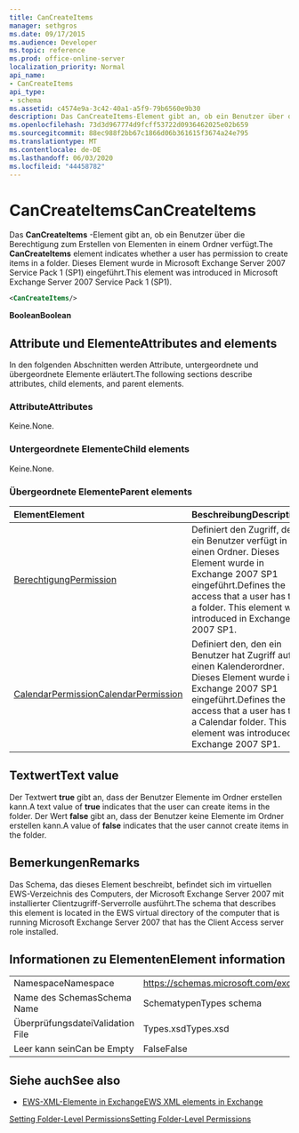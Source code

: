 ```yaml
---
title: CanCreateItems
manager: sethgros
ms.date: 09/17/2015
ms.audience: Developer
ms.topic: reference
ms.prod: office-online-server
localization_priority: Normal
api_name:
- CanCreateItems
api_type:
- schema
ms.assetid: c4574e9a-3c42-40a1-a5f9-79b6560e9b30
description: Das CanCreateItems-Element gibt an, ob ein Benutzer über die Berechtigung zum Erstellen von Elementen in einem Ordner verfügt. Dieses Element wurde in Microsoft Exchange Server 2007 Service Pack 1 (SP1) eingeführt.
ms.openlocfilehash: 73d3d967774d9fcff53722d0936462025e02b659
ms.sourcegitcommit: 88ec988f2bb67c1866d06b361615f3674a24e795
ms.translationtype: MT
ms.contentlocale: de-DE
ms.lasthandoff: 06/03/2020
ms.locfileid: "44458782"
---
```

# <a name="cancreateitems"></a><span data-ttu-id="5fb78-104">CanCreateItems</span><span class="sxs-lookup"><span data-stu-id="5fb78-104">CanCreateItems</span></span>

<span data-ttu-id="5fb78-105">Das **CanCreateItems** -Element gibt an, ob ein Benutzer über die Berechtigung zum Erstellen von Elementen in einem Ordner verfügt.</span><span class="sxs-lookup"><span data-stu-id="5fb78-105">The **CanCreateItems** element indicates whether a user has permission to create items in a folder.</span></span> <span data-ttu-id="5fb78-106">Dieses Element wurde in Microsoft Exchange Server 2007 Service Pack 1 (SP1) eingeführt.</span><span class="sxs-lookup"><span data-stu-id="5fb78-106">This element was introduced in Microsoft Exchange Server 2007 Service Pack 1 (SP1).</span></span> 
  
```xml
<CanCreateItems/>
```

 <span data-ttu-id="5fb78-107">**Boolean**</span><span class="sxs-lookup"><span data-stu-id="5fb78-107">**Boolean**</span></span>
## <a name="attributes-and-elements"></a><span data-ttu-id="5fb78-108">Attribute und Elemente</span><span class="sxs-lookup"><span data-stu-id="5fb78-108">Attributes and elements</span></span>

<span data-ttu-id="5fb78-109">In den folgenden Abschnitten werden Attribute, untergeordnete und übergeordnete Elemente erläutert.</span><span class="sxs-lookup"><span data-stu-id="5fb78-109">The following sections describe attributes, child elements, and parent elements.</span></span>
  
### <a name="attributes"></a><span data-ttu-id="5fb78-110">Attribute</span><span class="sxs-lookup"><span data-stu-id="5fb78-110">Attributes</span></span>

<span data-ttu-id="5fb78-111">Keine.</span><span class="sxs-lookup"><span data-stu-id="5fb78-111">None.</span></span>
  
### <a name="child-elements"></a><span data-ttu-id="5fb78-112">Untergeordnete Elemente</span><span class="sxs-lookup"><span data-stu-id="5fb78-112">Child elements</span></span>

<span data-ttu-id="5fb78-113">Keine.</span><span class="sxs-lookup"><span data-stu-id="5fb78-113">None.</span></span>
  
### <a name="parent-elements"></a><span data-ttu-id="5fb78-114">Übergeordnete Elemente</span><span class="sxs-lookup"><span data-stu-id="5fb78-114">Parent elements</span></span>

|<span data-ttu-id="5fb78-115">**Element**</span><span class="sxs-lookup"><span data-stu-id="5fb78-115">**Element**</span></span>|<span data-ttu-id="5fb78-116">**Beschreibung**</span><span class="sxs-lookup"><span data-stu-id="5fb78-116">**Description**</span></span>|
|:-----|:-----|
|[<span data-ttu-id="5fb78-117">Berechtigung</span><span class="sxs-lookup"><span data-stu-id="5fb78-117">Permission</span></span>](permission.md) <br/> |<span data-ttu-id="5fb78-p103">Definiert den Zugriff, den ein Benutzer verfügt in einen Ordner. Dieses Element wurde in Exchange 2007 SP1 eingeführt.</span><span class="sxs-lookup"><span data-stu-id="5fb78-p103">Defines the access that a user has to a folder. This element was introduced in Exchange 2007 SP1.</span></span>  <br/> |
|[<span data-ttu-id="5fb78-120">CalendarPermission</span><span class="sxs-lookup"><span data-stu-id="5fb78-120">CalendarPermission</span></span>](calendarpermission.md) <br/> |<span data-ttu-id="5fb78-p104">Definiert den, den ein Benutzer hat Zugriff auf einen Kalenderordner. Dieses Element wurde in Exchange 2007 SP1 eingeführt.</span><span class="sxs-lookup"><span data-stu-id="5fb78-p104">Defines the access that a user has to a Calendar folder. This element was introduced in Exchange 2007 SP1.</span></span>  <br/> |
   
## <a name="text-value"></a><span data-ttu-id="5fb78-123">Textwert</span><span class="sxs-lookup"><span data-stu-id="5fb78-123">Text value</span></span>

<span data-ttu-id="5fb78-124">Der Textwert **true** gibt an, dass der Benutzer Elemente im Ordner erstellen kann.</span><span class="sxs-lookup"><span data-stu-id="5fb78-124">A text value of **true** indicates that the user can create items in the folder.</span></span> <span data-ttu-id="5fb78-125">Der Wert **false** gibt an, dass der Benutzer keine Elemente im Ordner erstellen kann.</span><span class="sxs-lookup"><span data-stu-id="5fb78-125">A value of **false** indicates that the user cannot create items in the folder.</span></span> 
  
## <a name="remarks"></a><span data-ttu-id="5fb78-126">Bemerkungen</span><span class="sxs-lookup"><span data-stu-id="5fb78-126">Remarks</span></span>

<span data-ttu-id="5fb78-127">Das Schema, das dieses Element beschreibt, befindet sich im virtuellen EWS-Verzeichnis des Computers, der Microsoft Exchange Server 2007 mit installierter Clientzugriff-Serverrolle ausführt.</span><span class="sxs-lookup"><span data-stu-id="5fb78-127">The schema that describes this element is located in the EWS virtual directory of the computer that is running Microsoft Exchange Server 2007 that has the Client Access server role installed.</span></span>
  
## <a name="element-information"></a><span data-ttu-id="5fb78-128">Informationen zu Elementen</span><span class="sxs-lookup"><span data-stu-id="5fb78-128">Element information</span></span>

|||
|:-----|:-----|
|<span data-ttu-id="5fb78-129">Namespace</span><span class="sxs-lookup"><span data-stu-id="5fb78-129">Namespace</span></span>  <br/> |https://schemas.microsoft.com/exchange/services/2006/types  <br/> |
|<span data-ttu-id="5fb78-130">Name des Schemas</span><span class="sxs-lookup"><span data-stu-id="5fb78-130">Schema Name</span></span>  <br/> |<span data-ttu-id="5fb78-131">Schematypen</span><span class="sxs-lookup"><span data-stu-id="5fb78-131">Types schema</span></span>  <br/> |
|<span data-ttu-id="5fb78-132">Überprüfungsdatei</span><span class="sxs-lookup"><span data-stu-id="5fb78-132">Validation File</span></span>  <br/> |<span data-ttu-id="5fb78-133">Types.xsd</span><span class="sxs-lookup"><span data-stu-id="5fb78-133">Types.xsd</span></span>  <br/> |
|<span data-ttu-id="5fb78-134">Leer kann sein</span><span class="sxs-lookup"><span data-stu-id="5fb78-134">Can be Empty</span></span>  <br/> |<span data-ttu-id="5fb78-135">False</span><span class="sxs-lookup"><span data-stu-id="5fb78-135">False</span></span>  <br/> |
   
## <a name="see-also"></a><span data-ttu-id="5fb78-136">Siehe auch</span><span class="sxs-lookup"><span data-stu-id="5fb78-136">See also</span></span>



- [<span data-ttu-id="5fb78-137">EWS-XML-Elemente in Exchange</span><span class="sxs-lookup"><span data-stu-id="5fb78-137">EWS XML elements in Exchange</span></span>](ews-xml-elements-in-exchange.md)


[<span data-ttu-id="5fb78-138">Setting Folder-Level Permissions</span><span class="sxs-lookup"><span data-stu-id="5fb78-138">Setting Folder-Level Permissions</span></span>](https://msdn.microsoft.com/library/c7530e86-5112-401c-b10a-9c054ae59f07%28Office.15%29.aspx)

